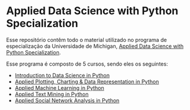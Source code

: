 # Applied Data Science with Python Specialization

Esse repositório contêm todo o material utilizado no programa de especialização da Universidade de Michigan, [Applied Data Science with Python Specialization](<https://www.coursera.org/specializations/data-science-python>).

Esse programa é composto de 5 cursos, sendo eles os seguintes:

* [Introduction to Data Science in Python](<https://www.coursera.org/learn/python-data-analysis?specialization=data-science-python>)
* [Applied Plotting, Charting & Data Representation in Python](<https://www.coursera.org/learn/python-plotting?specialization=data-science-python>)
* [Applied Machine Learning in Python](<https://www.coursera.org/learn/python-machine-learning?specialization=data-science-python>)
* [Applied Text Mining in Python](<https://www.coursera.org/learn/python-text-mining?specialization=data-science-python>)
* [Applied Social Network Analysis in Python](<https://www.coursera.org/learn/python-social-network-analysis>)
